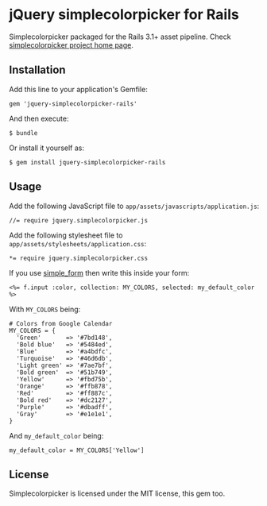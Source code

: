 # jQuery simplecolorpicker for Rails

Simplecolorpicker packaged for the Rails 3.1+ asset pipeline.
Check [simplecolorpicker project home page](https://github.com/tkrotoff/jquery-simplecolorpicker).

## Installation

Add this line to your application's Gemfile:

    gem 'jquery-simplecolorpicker-rails'

And then execute:

    $ bundle

Or install it yourself as:

    $ gem install jquery-simplecolorpicker-rails

## Usage

Add the following JavaScript file to `app/assets/javascripts/application.js`:

    //= require jquery.simplecolorpicker.js

Add the following stylesheet file to `app/assets/stylesheets/application.css`:

    *= require jquery.simplecolorpicker.css

If you use [simple_form](https://github.com/plataformatec/simple_form) then write this inside your form:

    <%= f.input :color, collection: MY_COLORS, selected: my_default_color %>

With `MY_COLORS` being:

    # Colors from Google Calendar
    MY_COLORS = {
      'Green'       => '#7bd148',
      'Bold blue'   => '#5484ed',
      'Blue'        => '#a4bdfc',
      'Turquoise'   => '#46d6db',
      'Light green' => '#7ae7bf',
      'Bold green'  => '#51b749',
      'Yellow'      => '#fbd75b',
      'Orange'      => '#ffb878',
      'Red'         => '#ff887c',
      'Bold red'    => '#dc2127',
      'Purple'      => '#dbadff',
      'Gray'        => '#e1e1e1',
    }

And `my_default_color` being:

    my_default_color = MY_COLORS['Yellow']

## License

Simplecolorpicker is licensed under the MIT license, this gem too.

